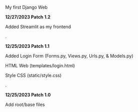 My first Django Web

**12/27/2023 Patch 1.2**

Added Streamlit as my frontend

.

**12/25/2023 Patch 1.1**

Added Login Form (Forms.py, Views.py, Urls.py, & Models.py)

HTML Web (templates/login.html)

Style CSS (static/style.css)

.

**12/25/2023 Patch 1.0**

Add root/base files
